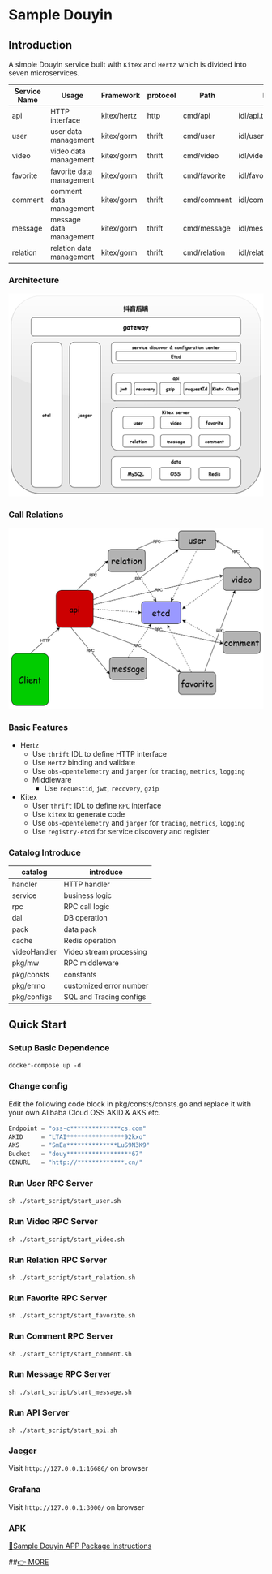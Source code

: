# Sample Douyin

## Introduction
A simple Douyin service built with `Kitex` and `Hertz` which is divided into seven microservices.

| Service Name | Usage                    | Framework   | protocol | Path         | IDL                 |
|--------------|--------------------------|-------------|----------|--------------|---------------------|
| api          | HTTP interface           | kitex/hertz | http     | cmd/api      | idl/api.thrift      |
| user         | user data management     | kitex/gorm  | thrift   | cmd/user     | idl/user.thrift     |
| video        | video data management    | kitex/gorm  | thrift   | cmd/video    | idl/video.thrift    |
| favorite     | favorite data management | kitex/gorm  | thrift   | cmd/favorite | idl/favorite.thrift |
| comment      | comment data management  | kitex/gorm  | thrift   | cmd/comment  | idl/comment.thrift  |
| message      | message data management  | kitex/gorm  | thrift   | cmd/message  | idl/message.thrift  |
| relation     | relation data management | kitex/gorm  | thrift   | cmd/relation | idl/relation.thrift |

### Architecture

![Architecture](./images/architecture.jpg)

### Call Relations

![Call Relations](./images/call-relation.jpg)

### Basic Features

- Hertz
  - Use `thrift` IDL to define HTTP interface
  - Use `Hertz` binding and validate
  - Use `obs-opentelemetry` and `jarger` for `tracing`, `metrics`, `logging`
  - Middleware
    - Use `requestid`, `jwt`, `recovery`, `gzip`
- Kitex
  - User `thrift` IDL to define `RPC` interface
  - Use `kitex` to generate code
  - Use `obs-opentelemetry` and `jarger` for `tracing`, `metrics`, `logging`
  - Use `registry-etcd` for service discovery and register

### Catalog Introduce

| catalog       | introduce               |
|---------------|-------------------------|
| handler       | HTTP handler            |
| service       | business logic          |
| rpc           | RPC call logic          |
| dal           | DB operation            |
| pack          | data pack               |
| cache         | Redis operation         |
| videoHandler  | Video stream processing |
| pkg/mw        | RPC middleware          |
| pkg/consts    | constants               |
| pkg/errno     | customized error number |
| pkg/configs   | SQL and Tracing configs |

## Quick Start

### Setup Basic Dependence

```shell
docker-compose up -d
```

### Change config
Edit the following code block in pkg/consts/consts.go and replace it with your own Alibaba Cloud OSS AKID & AKS etc.
```go
Endpoint = "oss-c**************cs.com"
AKID     = "LTAI****************92kxo"
AKS      = "SmEa**************LuS9N3K9"
Bucket   = "douy******************67"
CDNURL   = "http://*************.cn/"
```

### Run User RPC Server

```shell
sh ./start_script/start_user.sh
```

### Run Video RPC Server

```shell
sh ./start_script/start_video.sh
```

### Run Relation RPC Server

```shell
sh ./start_script/start_relation.sh
```

### Run Favorite RPC Server

```shell
sh ./start_script/start_favorite.sh
```

### Run Comment RPC Server

```shell
sh ./start_script/start_comment.sh
```
### Run Message RPC Server

```shell
sh ./start_script/start_message.sh
```
### Run API Server

```shell
sh ./start_script/start_api.sh
```
### Jaeger

Visit `http://127.0.0.1:16686/` on browser

### Grafana

Visit `http://127.0.0.1:3000/` on browser

### APK

[:memo:Sample Douyin APP Package Instructions](https://bytedance.feishu.cn/docs/doccnM9KkBAdyDhg8qaeGlIz7S7#quPkfu)

##[:point_right: MORE](https://a6i0rzkzjm.feishu.cn/docx/Xa8sdTIGJopWrNxYgeVcrmxPnKe#doxcnPDVQrEZq14hwckf1K1Taqg)

